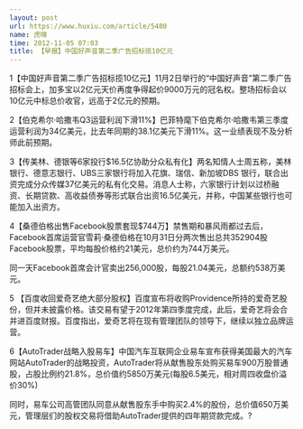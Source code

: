 ```yaml
---
layout: post
url: https://www.huxiu.com/article/5480
name: 虎嗅
time: 2012-11-05 07:03
title: 【早报】中国好声音第二季广告招标揽10亿元
---
```

1【中国好声音第二季广告招标揽10亿元】11月2日举行的“中国好声音”第二季广告招标会上，加多宝以2亿元天价再度争得起价9000万元的冠名权。整场招标会以10亿元中标总价收官，远高于2亿元的预期。

2【伯克希尔·哈撒韦Q3运营利润下滑11%】巴菲特麾下伯克希尔·哈撒韦第三季度运营利润为34亿美元，比去年同期的38.1亿美元下滑11%。这一业绩表现不及分析师此前预期。

3【传美林、德银等6家投行$16.5亿协助分众私有化】两名知情人士周五称，美林银行、德意志银行、UBS三家银行将加入花旗、瑞信、新加坡DBS 银行，联合出资完成分众传媒37亿美元的私有化交易。消息人士称，六家银行计划以过桥融资、长期贷款、高收益债券等形式联合出资16.5亿美元，并称，中国某些银行也可能加入出资方。

4【桑德伯格出售Facebook股票套现$744万】禁售期和暴风雨都过去后，Facebook首席运营官雪莉·桑德伯格在10月31日分两次售出总共352904股Facebook股票，平均每股价格约21美元，总价约为744万美元。

同一天Facebook首席会计官卖出256,000股，每股21.04美元，总额约538万美元。

5 【百度收回爱奇艺绝大部分股权】百度宣布将收购Providence所持的爱奇艺股份，但并未披露价格。该交易有望于2012年第四季度完成，此后，爱奇艺将会合并进百度财报。百度指出，爱奇艺将在现有管理团队的领导下，继续以独立品牌运营。

6【AutoTrader战略入股易车】中国汽车互联网企业易车宣布获得美国最大的汽车网站AutoTrader的战略投资，AutoTrader将从献售股东处购买易车900万股普通股，占股比例约21.8%，总价值约5850万美元(每股6.5美元，相对周四收盘价溢价30%)

同时，易车公司高管团队同意从献售股东手中购买2.4%的股份，总价值650万美元，管理层们的股权交易将借助AutoTrader提供的四年期贷款完成。?

